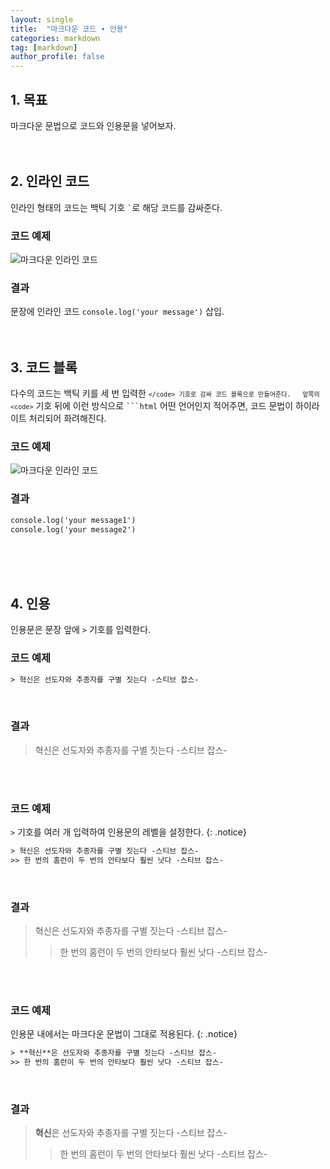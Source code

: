 ```yaml
---
layout: single
title:  "마크다운 코드 ∙ 인용"
categories: markdown
tag: [markdown]
author_profile: false
---
```


## 1. 목표
마크다운 문법으로 코드와 인용문을 넣어보자.
<br>
<br>
<br>



## 2. 인라인 코드
인라인 형태의 코드는 백틱 기호 <code>`</code>로 해당 코드를 감싸준다.
<br>

### 코드 예제
![마크다운 인라인 코드](https://drive.google.com/uc?export=view&id=13t12S-feXbS7dKLsudaC4btijzyJM2Sl)
<br>

### 결과
문장에 인라인 코드 `console.log('your message')` 삽입.
<br>
<br>
<br>



## 3. 코드 블록
다수의 코드는 백틱 키를 세 번 입력한 <code>```</code> 기호로 감싸 코드 블록으로 만들어준다.  
앞쪽의 <code>```</code> 기호 뒤에 이런 방식으로 <code>```html</code> 어떤 언어인지 적어주면, 코드 문법이 하이라이트 처리되어 화려해진다.
<br>

### 코드 예제
![마크다운 인라인 코드](https://drive.google.com/uc?export=view&id=1B93dCGSvD5yl7d-1eackGEi4kHRLdL2L)
<br>

### 결과
```html
console.log('your message1')  
console.log('your message2')
```
<br>
<br>
<br>



## 4. 인용
인용문은 문장 앞에 <code>></code> 기호를 입력한다.
<br>

### 코드 예제
```html
> 혁신은 선도자와 추종자를 구별 짓는다 -스티브 잡스-
```
<br>

### 결과
> 혁신은 선도자와 추종자를 구별 짓는다 -스티브 잡스-

<br>
<br>

### 코드 예제
<code>></code> 기호를 여러 개 입력하여 인용문의 레벨을 설정한다.
{: .notice}

```html
> 혁신은 선도자와 추종자를 구별 짓는다 -스티브 잡스-
>> 한 번의 홈런이 두 번의 안타보다 훨씬 낫다 -스티브 잡스-
```
<br>

### 결과
> 혁신은 선도자와 추종자를 구별 짓는다 -스티브 잡스-
>> 한 번의 홈런이 두 번의 안타보다 훨씬 낫다 -스티브 잡스-

<br>
<br>

### 코드 예제
인용문 내에서는 마크다운 문법이 그대로 적용된다.
{: .notice}

```html
> **혁신**은 선도자와 추종자를 구별 짓는다 -스티브 잡스-
>> 한 번의 홈런이 두 번의 안타보다 훨씬 낫다 -스티브 잡스-
```
<br>

### 결과
> **혁신**은 선도자와 추종자를 구별 짓는다 -스티브 잡스-
>> 한 번의 홈런이 두 번의 안타보다 훨씬 낫다 -스티브 잡스-
